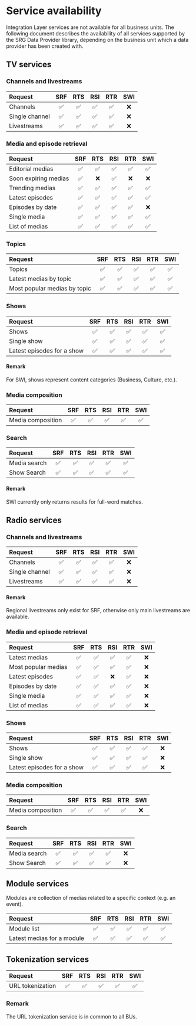 Service availability
====================

Integration Layer services are not available for all business units. The following document describes the availability of all services supported by the SRG Data Provider library, depending on the business unit which a data provider has been created with.

## TV services

### Channels and livestreams

| Request | SRF | RTS | RSI | RTR | SWI |
|:-- |:--:|:--:|:--:|:--:|:--:|
| Channels | ✅ | ✅ | ✅ | ✅ | ❌ |
| Single channel | ✅ | ✅ | ✅ | ✅ | ❌ |
| Livestreams | ✅ | ✅ | ✅ | ✅ | ❌ |

### Media and episode retrieval

| Request | SRF | RTS | RSI | RTR | SWI |
|:-- |:--:|:--:|:--:|:--:|:--:|
| Editorial medias | ✅ | ✅ | ✅ | ✅ | ✅ |
| Soon expiring medias | ✅ | ❌ | ✅ | ❌ | ❌ |
| Trending medias | ✅ | ✅ | ✅ | ✅ | ✅ |
| Latest episodes | ✅ | ✅ | ✅ | ✅ | ✅ |
| Episodes by date | ✅ | ✅ | ✅ | ✅ | ❌ |
| Single media | ✅ | ✅ | ✅ | ✅ | ✅ |
| List of medias | ✅ | ✅ | ✅ | ✅ | ✅ |

### Topics

| Request | SRF | RTS | RSI | RTR | SWI |
|:-- |:--:|:--:|:--:|:--:|:--:|
| Topics | ✅ | ✅ | ✅ | ✅ | ✅ |
| Latest medias by topic | ✅ | ✅ | ✅ | ✅ | ✅ |
| Most popular medias by topic | ✅ | ✅ | ✅ | ✅ | ✅ |

### Shows

| Request | SRF | RTS | RSI | RTR | SWI |
|:-- |:--:|:--:|:--:|:--:|:--:|
| Shows | ✅ | ✅ | ✅ | ✅ | ✅ |
| Single show | ✅ | ✅ | ✅ | ✅ | ✅ |
| Latest episodes for a show | ✅ | ✅ | ✅ | ✅ | ✅ |

#### Remark

For SWI, shows represent content categories (Business, Culture, etc.).

### Media composition

| Request | SRF | RTS | RSI | RTR | SWI |
|:-- |:--:|:--:|:--:|:--:|:--:|
| Media composition | ✅ | ✅ | ✅ | ✅ | ✅ |

### Search

| Request | SRF | RTS | RSI | RTR | SWI |
|:-- |:--:|:--:|:--:|:--:|:--:|
| Media search | ✅ | ✅ | ✅ | ✅ | ✅ |
| Show Search | ✅ | ✅ | ✅ | ✅ | ✅ |

#### Remark

SWI currently only returns results for full-word matches.

## Radio services

### Channels and livestreams

| Request | SRF | RTS | RSI | RTR | SWI |
|:-- |:--:|:--:|:--:|:--:|:--:|
| Channels | ✅ | ✅ | ✅ | ✅ | ❌ |
| Single channel | ✅ | ✅ | ✅ | ✅ | ❌ |
| Livestreams | ✅ | ✅ | ✅ | ✅ | ❌ |

#### Remark

Regional livestreams only exist for SRF, otherwise only main livestreams are available.

### Media and episode retrieval

| Request | SRF | RTS | RSI | RTR | SWI |
|:-- |:--:|:--:|:--:|:--:|:--:|
| Latest medias | ✅ | ✅ | ✅ | ✅ | ❌ |
| Most popular medias | ✅ | ✅ | ✅ | ✅ | ❌ |
| Latest episodes | ✅ | ✅ | ❌ | ✅ | ❌ |
| Episodes by date | ✅ | ✅ | ✅ | ✅ | ❌ |
| Single media | ✅ | ✅ | ✅ | ✅ | ❌ |
| List of medias | ✅ | ✅ | ✅ | ✅ | ❌ |

### Shows

| Request | SRF | RTS | RSI | RTR | SWI |
|:-- |:--:|:--:|:--:|:--:|:--:|
| Shows | ✅ | ✅ | ✅ | ✅ | ❌ |
| Single show | ✅ | ✅ | ✅ | ✅ | ❌ |
| Latest episodes for a show | ✅ | ✅ | ✅ | ✅ | ❌ |

### Media composition

| Request | SRF | RTS | RSI | RTR | SWI |
|:-- |:--:|:--:|:--:|:--:|:--:|
| Media composition | ✅ | ✅ | ✅ | ✅ | ❌ |

### Search

| Request | SRF | RTS | RSI | RTR | SWI |
|:-- |:--:|:--:|:--:|:--:|:--:|
| Media search | ✅ | ✅ | ✅ | ✅ | ❌ |
| Show Search | ✅ | ✅ | ✅ | ✅ | ❌ |

## Module services

Modules are collection of medias related to a specific context (e.g. an event).

| Request | SRF | RTS | RSI | RTR | SWI |
|:-- |:--:|:--:|:--:|:--:|:--:|
| Module list | ✅ | ✅ | ✅ | ✅ | ✅ |
| Latest medias for a module | ✅ | ✅ | ✅ | ✅ | ✅ |

## Tokenization services

| Request | SRF | RTS | RSI | RTR | SWI |
|:-- |:--:|:--:|:--:|:--:|:--:|
| URL tokenization | ✅ | ✅ | ✅ | ✅ | ✅ |


### Remark

The URL tokenization service is in common to all BUs.
